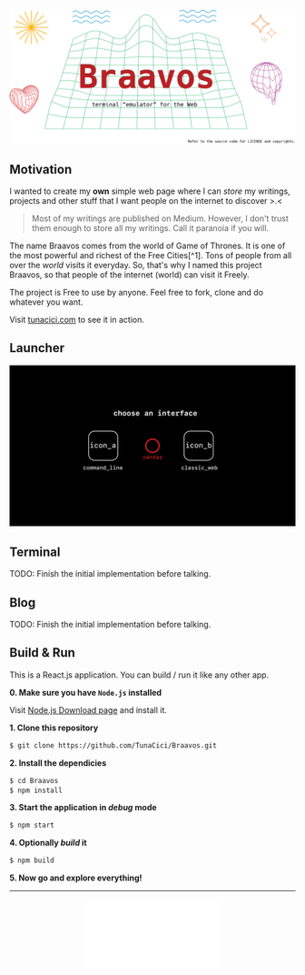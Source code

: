 ![Braavos Header](media/Braavos_Header.png)

## Motivation
I wanted to create my **own** simple web page where I can _store_ my writings, projects and other stuff that I want people on the internet to discover >.<

> Most of my writings are published on Medium. However, I don't trust
> them enough to store all my writings. Call it paranoia if you will.

The name Braavos comes from the world of Game of Thrones. It is one of the most powerful and richest of the Free Cities[^1]. Tons of people from all over the _world_ visits it everyday. So, that's why
I named this project Braavos, so that people of the internet (world) can visit it Freely.

The project is Free to use by anyone. Feel free to fork, clone and do whatever you want.

Visit [tunacici.com](tunacici.com) to see it in action.

## Launcher

![Launcher Page Blueprint(?)](media/Braavos_Launcher.png)

## Terminal

TODO: Finish the initial implementation before talking.

## Blog

TODO: Finish the initial implementation before talking.

## Build & Run

This is a React.js application. You can build / run it like any other app.

**0. Make sure you have `Node.js` installed**

Visit [Node.js Download page](https://nodejs.org/en/download) and install it.

**1. Clone this repository**

```bash
$ git clone https://github.com/TunaCici/Braavos.git
```

**2. Install the dependicies**

```bash
$ cd Braavos
$ npm install
```

**3. Start the application in _debug_ mode**

```bash
$ npm start
```

**4. Optionally _build_ it**

```bash
$ npm build
```

**5. Now go and explore everything!**

[1]: https://gameofthrones.fandom.com/wiki/Braavos

----
<div style="text-align: center;">
  <img src="media/TunaCiciSignBW.gif" width="240" alt="Tuna Cici Signature" />
</div>

